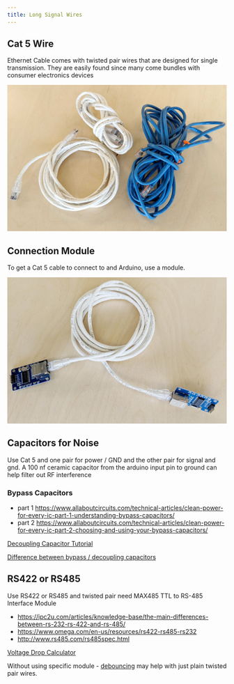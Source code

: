 ```yaml
---
title: Long Signal Wires
---
```


## Cat 5 Wire

Ethernet Cable comes with twisted pair wires that are designed for single transmission. They are easily found since many come bundles with consumer electronics devices

[![Ethernet Cable](attachments/2023-ethernet-cables.jpg)](attachments/2023-ethernet-cables.jpg)

## Connection Module

To get a Cat 5 cable to connect to and Arduino, use a module.

[![Cat 5 Module](attachments/2023-ethernet-cable-attached-to-modules.jpg)](attachments/2023-ethernet-cable-attached-to-modules.jpg)

## Capacitors for Noise

Use Cat 5 and one pair for power / GND and the other pair for signal and gnd. A 100 nf ceramic capacitor from the arduino input pin to ground can help filter out RF interference

### Bypass Capacitors

- part 1 https://www.allaboutcircuits.com/technical-articles/clean-power-for-every-ic-part-1-understanding-bypass-capacitors/
- part 2 https://www.allaboutcircuits.com/technical-articles/clean-power-for-every-ic-part-2-choosing-and-using-your-bypass-capacitors/

[Decoupling Capacitor Tutorial](http://www.thebox.myzen.co.uk/Tutorial/De-coupling.html)

[Difference between bypass / decoupling capacitors](https://www.circuitbread.com/ee-faq/what-is-the-difference-between-coupling-decoupling-and-bypass-capacitors)

## RS422 or RS485

Use RS422 or RS485 and twisted pair need MAX485 TTL to RS-485 Interface Module

- https://ipc2u.com/articles/knowledge-base/the-main-differences-between-rs-232-rs-422-and-rs-485/
- https://www.omega.com/en-us/resources/rs422-rs485-rs232
- http://www.rs485.com/rs485spec.html

[Voltage Drop Calculator](https://www.calculator.net/voltage-drop-calculator.html)

Without using specific module - [debouncing](https://www.arduino.cc/en/Tutorial/BuiltInExamples/Debounce) may help with just plain twisted pair wires.
